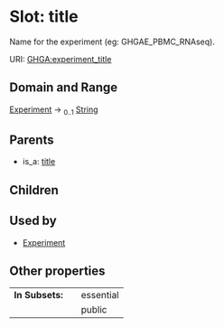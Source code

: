 
# Slot: title


Name for the experiment (eg: GHGAE_PBMC_RNAseq).

URI: [GHGA:experiment_title](https://w3id.org/GHGA/experiment_title)


## Domain and Range

[Experiment](Experiment.md) &#8594;  <sub>0..1</sub> [String](types/String.md)

## Parents

 *  is_a: [title](title.md)

## Children


## Used by

 * [Experiment](Experiment.md)

## Other properties

|  |  |  |
| --- | --- | --- |
| **In Subsets:** | | essential |
|  | | public |

